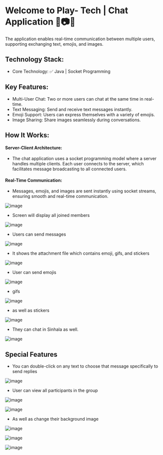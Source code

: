 # Welcome to Play- Tech | Chat Application 💬📷😊
The application enables real-time communication between multiple users, supporting exchanging text, emojis, and images.

## Technology Stack:
- Core Technology: ✅ Java | Socket Programming
  
## Key Features:
- Multi-User Chat: Two or more users can chat at the same time in real-time.
- Text Messaging: Send and receive text messages instantly.
- Emoji Support: Users can express themselves with a variety of emojis.
- Image Sharing: Share images seamlessly during conversations.
  
## How It Works:

#### Server-Client Architecture:
- The chat application uses a socket programming model where a server handles multiple clients.
Each user connects to the server, which facilitates message broadcasting to all connected users.

#### Real-Time Communication:
- Messages, emojis, and images are sent instantly using socket streams, ensuring smooth and real-time communication.


![image](./Screenshot/login_complete.png)

- Screen will display all joined members

![image](./Screenshot/jointed.png)

- Users can send messages 

![image](./Screenshot/msg.png)

- It shows the attachment file which contains emoji, gifs, and stickers

![image](./Screenshot/emojiPane.png)

- User can send emojis 

![image](./Screenshot/emoji.png)

- gifs 

![image](./Screenshot/gif.png)

- as well as stickers

![image](./Screenshot/sticker.png)

- They can chat in Sinhala as well.

![image](./Screenshot/sinhala.png)



## Special Features

-  You can double-click on any text to choose that message specifically to send replies

![image](./Screenshot/forward.png)

- User can view all participants in the group 

![image](./Screenshot/view.png)

![image](./Screenshot/participant.png)

- As well as change their background image 

![image](./Screenshot/change.png)

![image](./Screenshot/bgFolder.png)

![image](./Screenshot/blue_bg.png)

